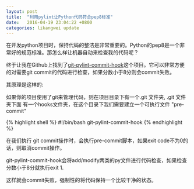 ```yaml
---
layout: post
title:  "利用pylint让Python代码符合pep8标准"
date:   2016-04-19 23:04:22 +0800
categories: likangwei update
---
```


在开发python项目时，保持代码的整洁是非常重要的。Python的pep8是一个非常好的规范标准。那怎么样让机器自动来检查我的代码呢？

终于让我在Github上找到了[git-pylint-commit-hook][git-pylint-commit-hook]这个项目。它可以非常方便的对需要git commit的代码进行检查，如果分数小于8分则会commit失败。

其原理是这样的:

如果你的项目使用了git来管理代码，则在项目目录下有一个.git 文件夹, .git 文件夹下面 有一个hooks文件夹，在这个目录下我们需要建立一个可执行文件
"pre-commit"

{% highlight shell %}
#!/bin/bash
git-pylint-commit-hook
{% endhighlight %}

在我们执行 git commit操作时，会执行pre-commit脚本，如果exit code不为0的话，则取消commit操作。

git-pylint-commit-hook会将add/modify两类的py文件进行代码检查，如果检查分数小于8分就执行exit 1. 


这样就会commit失败，强制性的将代码保持一个比较干净的状态。

[git-pylint-commit-hook]: https://github.com/sebdah/git-pylint-commit-hook
